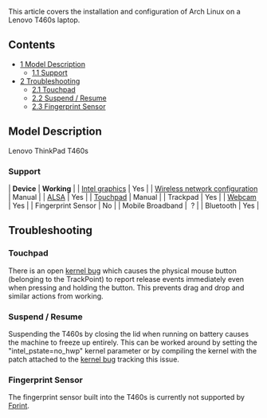 This article covers the installation and configuration of Arch Linux on a Lenovo T460s laptop.

## Contents

*   [1 Model Description](#Model_Description)
    *   [1.1 Support](#Support)
*   [2 Troubleshooting](#Troubleshooting)
    *   [2.1 Touchpad](#Touchpad)
    *   [2.2 Suspend / Resume](#Suspend_.2F_Resume)
    *   [2.3 Fingerprint Sensor](#Fingerprint_Sensor)

## Model Description

Lenovo ThinkPad T460s

### Support

| **Device** | **Working** |
| [Intel graphics](/index.php/Intel_graphics "Intel graphics") | Yes |
| [Wireless network configuration](/index.php/Wireless_network_configuration "Wireless network configuration") | Manual |
| [ALSA](/index.php/ALSA "ALSA") | Yes |
| [Touchpad](/index.php/Touchpad "Touchpad") | Manual |
| Trackpad | Yes |
| [Webcam](/index.php/Webcam "Webcam") | Yes |
| Fingerprint Sensor | No |
| Mobile Broadband |  ? |
| Bluetooth | Yes |

## Troubleshooting

### Touchpad

There is an open [kernel bug](https://bugzilla.kernel.org/show_bug.cgi?id=114321) which causes the physical mouse button (belonging to the TrackPoint) to report release events immediately even when pressing and holding the button. This prevents drag and drop and similar actions from working.

### Suspend / Resume

Suspending the T460s by closing the lid when running on battery causes the machine to freeze up entirely. This can be worked around by setting the "intel_pstate=no_hwp" kernel parameter or by compiling the kernel with the patch attached to the [kernel bug](https://bugzilla.kernel.org/show_bug.cgi?id=113551) tracking this issue.

### Fingerprint Sensor

The fingerprint sensor built into the T460s is currently not supported by [Fprint](/index.php/Fprint "Fprint").